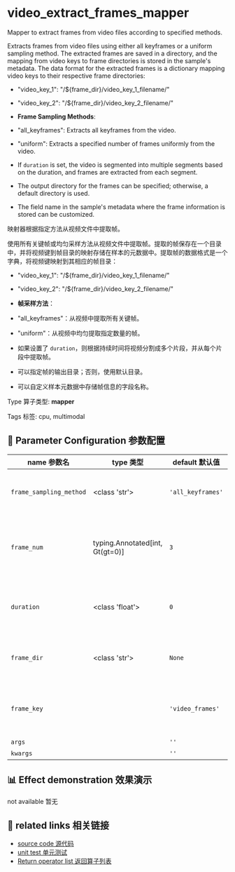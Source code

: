 # video_extract_frames_mapper

Mapper to extract frames from video files according to specified methods.

Extracts frames from video files using either all keyframes or a uniform sampling method. The extracted frames are saved in a directory, and the mapping from video keys to frame directories is stored in the sample's metadata. The data format for the extracted frames is a dictionary mapping video keys to their respective frame directories:
- "video_key_1": "/${frame_dir}/video_key_1_filename/"
- "video_key_2": "/${frame_dir}/video_key_2_filename/"

- **Frame Sampling Methods**:
- "all_keyframes": Extracts all keyframes from the video.
- "uniform": Extracts a specified number of frames uniformly from the video.
- If `duration` is set, the video is segmented into multiple segments based on the duration, and frames are extracted from each segment.
- The output directory for the frames can be specified; otherwise, a default directory is used.
- The field name in the sample's metadata where the frame information is stored can be customized.

映射器根据指定方法从视频文件中提取帧。

使用所有关键帧或均匀采样方法从视频文件中提取帧。提取的帧保存在一个目录中，并将视频键到帧目录的映射存储在样本的元数据中。提取帧的数据格式是一个字典，将视频键映射到其相应的帧目录：
- "video_key_1": "/${frame_dir}/video_key_1_filename/"
- "video_key_2": "/${frame_dir}/video_key_2_filename/"

- **帧采样方法**：
- "all_keyframes"：从视频中提取所有关键帧。
- "uniform"：从视频中均匀提取指定数量的帧。
- 如果设置了 `duration`，则根据持续时间将视频分割成多个片段，并从每个片段中提取帧。
- 可以指定帧的输出目录；否则，使用默认目录。
- 可以自定义样本元数据中存储帧信息的字段名称。

Type 算子类型: **mapper**

Tags 标签: cpu, multimodal

## 🔧 Parameter Configuration 参数配置
| name 参数名 | type 类型 | default 默认值 | desc 说明 |
|--------|------|--------|------|
| `frame_sampling_method` | <class 'str'> | `'all_keyframes'` | sampling method of extracting frame |
| `frame_num` | typing.Annotated[int, Gt(gt=0)] | `3` | the number of frames to be extracted uniformly from |
| `duration` | <class 'float'> | `0` | The duration of each segment in seconds. |
| `frame_dir` | <class 'str'> | `None` | Output directory to save extracted frames. |
| `frame_key` |  | `'video_frames'` | The name of field to save generated frames info. |
| `args` |  | `''` | extra args |
| `kwargs` |  | `''` | extra args |

## 📊 Effect demonstration 效果演示
not available 暂无

## 🔗 related links 相关链接
- [source code 源代码](../../../data_juicer/ops/mapper/video_extract_frames_mapper.py)
- [unit test 单元测试](../../../tests/ops/mapper/test_video_extract_frames_mapper.py)
- [Return operator list 返回算子列表](../../Operators.md)
